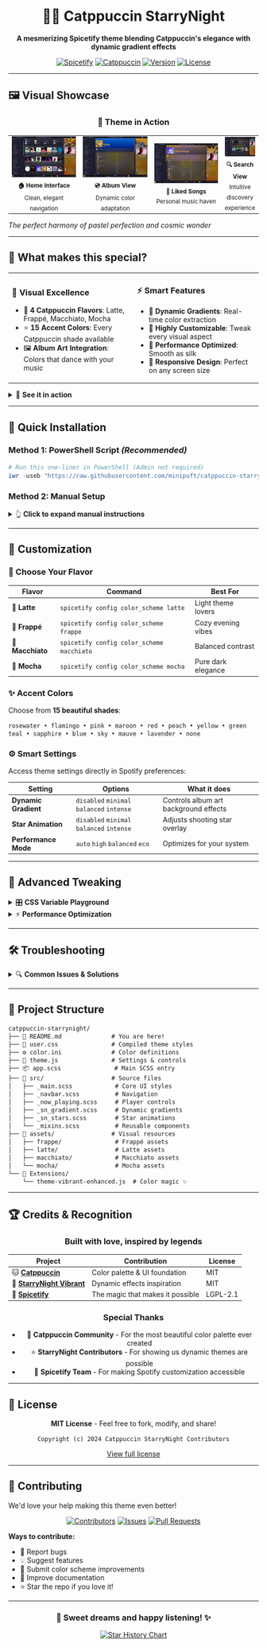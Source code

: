 <div align="center">

# 🌙✨ Catppuccin StarryNight

**A mesmerizing Spicetify theme blending Catppuccin's elegance with dynamic gradient effects**

[![Spicetify](https://img.shields.io/badge/Spicetify-Theme-1DB954?style=for-the-badge&logo=spotify&logoColor=white)](https://spicetify.app/)
[![Catppuccin](https://img.shields.io/badge/Catppuccin-Flavored-f5c2e7?style=for-the-badge&logoColor=white)](https://github.com/catppuccin)
[![Version](https://img.shields.io/badge/Version-2.0-cba6f7?style=for-the-badge)](https://github.com/minipuft/catppuccin-starrynight)
[![License](https://img.shields.io/badge/License-MIT-74c7ec?style=for-the-badge)](LICENSE)

</div>

---

## 🖼️ **Visual Showcase**

<div align="center">

### 🎵 **Theme in Action**

<table>
<tr>
<td align="center" width="33%">
<img src="assets/home.png" alt="Home Page Interface" width="300"/>
<br/>
<sub><b>🏠 Home Interface</b><br/>Clean, elegant navigation</sub>
</td>
<td align="center" width="33%">
<img src="assets/album.png" alt="Album/Playlist View" width="300"/>
<br/>
<sub><b>💿 Album View</b><br/>Dynamic color adaptation</sub>
</td>
<td align="center" width="33%">
<img src="assets/likedSongs.png" alt="Liked Songs Collection" width="300"/>
<br/>
<sub><b>💖 Liked Songs</b><br/>Personal music haven</sub>
</td>
<td align="center" width="33%">
<img src="assets/search.png" alt="Search Interface" width="300"/>
<br/>
<sub><b>🔍 Search View</b><br/>Intuitive discovery experience</sub>
</td>
</tr>
</table>

</div>

_The perfect harmony of pastel perfection and cosmic wonder_

---

## 🎯 **What makes this special?**

<table>
<tr>
<td width="50%">

### 🎨 **Visual Excellence**

- 🌈 **4 Catppuccin Flavors**: Latte, Frappé, Macchiato, Mocha
- ⭐ **15 Accent Colors**: Every Catppuccin shade available
- 🖼️ **Album Art Integration**: Colors that dance with your music

</td>
<td width="50%">

### ⚡ **Smart Features**

- 🎵 **Dynamic Gradients**: Real-time color extraction
- 🔧 **Highly Customizable**: Tweak every visual aspect
- 🚀 **Performance Optimized**: Smooth as silk
- 📱 **Responsive Design**: Perfect on any screen size

</td>
</tr>
</table>

<!-- Screenshots section -->
<details>
<summary>📸 <strong>See it in action</strong></summary>

### Color Schemes

![Mocha](assets/screenshots/mocha-preview.png)
_Mocha - The signature dark theme_

![Latte](assets/screenshots/latte-preview.png)
_Latte - Elegant light mode_

### Dynamic Features

![Dynamic Gradients](assets/screenshots/dynamic-gradient.gif)
_Watch colors transform with your music_

![Star Animation](assets/screenshots/star-animation.gif)
_Subtle shooting stars for that cosmic touch_

</details>

---

## 🚀 **Quick Installation**

### **Method 1: PowerShell Script** _(Recommended)_

```powershell
# Run this one-liner in PowerShell (Admin not required)
iwr -useb "https://raw.githubusercontent.com/minipuft/catppuccin-starrynight/main/install.ps1" | iex
```

### **Method 2: Manual Setup**

<details>
<summary>👆 <strong>Click to expand manual instructions</strong></summary>

**Prerequisites:** [Spicetify CLI](https://spicetify.app/docs/getting-started) installed

1. **📁 Download the theme**

   ```powershell
   cd "$env:APPDATA\spicetify\Themes"
   # Copy catppuccin-starrynight folder here
   ```

2. **🔌 Install extension** _(for dynamic colors)_

   ```powershell
   copy "catppuccin-starrynight\Extensions\theme-vibrant-enhanced.js" "$env:APPDATA\spicetify\Extensions\"
   ```

3. **⚡ Apply the magic**
   ```powershell
   spicetify config current_theme catppuccin-starrynight
   spicetify config color_scheme mocha
   spicetify config extensions theme-vibrant-enhanced.js
   spicetify backup apply
   ```

</details>

---

## 🎨 **Customization**

### **🌈 Choose Your Flavor**

<div align="center">

| Flavor           | Command                                   | Best For           |
| ---------------- | ----------------------------------------- | ------------------ |
| 🌅 **Latte**     | `spicetify config color_scheme latte`     | Light theme lovers |
| 🌆 **Frappé**    | `spicetify config color_scheme frappe`    | Cozy evening vibes |
| 🌃 **Macchiato** | `spicetify config color_scheme macchiato` | Balanced contrast  |
| 🌌 **Mocha**     | `spicetify config color_scheme mocha`     | Pure dark elegance |

</div>

### **✨ Accent Colors**

Choose from **15 beautiful shades**:

```
rosewater • flamingo • pink • maroon • red • peach • yellow • green
teal • sapphire • blue • sky • mauve • lavender • none
```

### **⚙️ Smart Settings**

Access theme settings directly in Spotify preferences:

| Setting              | Options                                   | What it does                          |
| -------------------- | ----------------------------------------- | ------------------------------------- |
| **Dynamic Gradient** | `disabled` `minimal` `balanced` `intense` | Controls album art background effects |
| **Star Animation**   | `disabled` `minimal` `balanced` `intense` | Adjusts shooting star overlay         |
| **Performance Mode** | `auto` `high` `balanced` `eco`            | Optimizes for your system             |

---

## 🔧 **Advanced Tweaking**

<details>
<summary>🎛️ <strong>CSS Variable Playground</strong></summary>

Add these to your `user.css` for fine-tuning:

```css
:root {
  /* 🌈 Gradient Controls */
  --sn-gradient-opacity: 0.25; /* 0.0 - 1.0 */
  --sn-gradient-blur: 30px; /* 10px - 50px */
  --sn-gradient-transition: 1.2s; /* Animation speed */

  /* ⭐ Star Controls */
  --sn-star-count: 5; /* 0 - 10 */
  --sn-star-speed: 6s; /* 3s - 15s */
  --sn-star-opacity: 0.8; /* 0.0 - 1.0 */

  /* 🎨 Color Intensity */
  --sn-color-saturation: 1.3; /* 0.5 - 2.0 */
  --sn-color-brightness: 1.1; /* 0.8 - 1.5 */
}
```

</details>

<details>
<summary>⚡ <strong>Performance Optimization</strong></summary>

For lower-end systems:

```css
/* 🔋 Battery Saver Mode */
.sn-eco-mode {
  --sn-gradient-opacity: 0.1;
  --sn-star-count: 1;
  --sn-gradient-blur: 50px;
  --sn-animation-duration: 0.3s;
}

/* 🚫 Disable Heavy Effects */
.sn-minimal {
  --sn-gradient-opacity: 0;
  --sn-star-count: 0;
}
```

</details>

---

## 🛠️ **Troubleshooting**

<details>
<summary>🔍 <strong>Common Issues & Solutions</strong></summary>

### **Theme not showing up**

```powershell
spicetify restore backup apply
```

### **Dynamic colors not working**

1. ✅ Check extension is installed: `spicetify config extensions`
2. ✅ Restart Spotify completely
3. ✅ Verify theme-vibrant-enhanced.js is in Extensions folder

### **Performance issues**

1. 🔧 Set Dynamic Gradient to "minimal"
2. 🔧 Disable star animations
3. 🔧 Enable "eco mode" in settings

### **PowerShell execution policy error**

```powershell
Set-ExecutionPolicy -Scope CurrentUser RemoteSigned
```

### **Colors look wrong**

1. 🎨 Try a different color scheme
2. 🎨 Reset settings to default
3. 🎨 Check monitor color profile

</details>

---

## 📂 **Project Structure**

```
catppuccin-starrynight/
├── 📄 README.md              # You are here!
├── 🎨 user.css               # Compiled theme styles
├── ⚙️ color.ini              # Color definitions
├── 🔧 theme.js               # Settings & controls
├── 📦 app.scss               # Main SCSS entry
├── 📁 src/                   # Source files
│   ├── _main.scss            # Core UI styles
│   ├── _navbar.scss          # Navigation
│   ├── _now_playing.scss     # Player controls
│   ├── _sn_gradient.scss     # Dynamic gradients
│   ├── _sn_stars.scss        # Star animations
│   └── _mixins.scss          # Reusable components
├── 📁 assets/                # Visual resources
│   ├── frappe/               # Frappé assets
│   ├── latte/                # Latte assets
│   ├── macchiato/            # Macchiato assets
│   └── mocha/                # Mocha assets
└── 📁 Extensions/
    └── theme-vibrant-enhanced.js  # Color magic ✨
```

---

## 🏆 **Credits & Recognition**

<div align="center">

### Built with love, inspired by legends

| Project                                                                        | Contribution                     | License  |
| ------------------------------------------------------------------------------ | -------------------------------- | -------- |
| 🐱 [**Catppuccin**](https://github.com/catppuccin/spicetify)                   | Color palette & UI foundation    | MIT      |
| 🌟 [**StarryNight Vibrant**](https://github.com/ElPioterro/StarryNightVibrant) | Dynamic effects inspiration      | MIT      |
| 🎵 [**Spicetify**](https://github.com/spicetify/spicetify-cli)                 | The magic that makes it possible | LGPL-2.1 |

### Special Thanks

- 💜 **Catppuccin Community** - For the most beautiful color palette ever created
- ⭐ **StarryNight Contributors** - For showing us dynamic themes are possible
- 🚀 **Spicetify Team** - For making Spotify customization accessible

</div>

---

## 📜 **License**

<div align="center">

**MIT License** - Feel free to fork, modify, and share!

```
Copyright (c) 2024 Catppuccin StarryNight Contributors
```

[View full license](LICENSE)

</div>

---

## 🤝 **Contributing**

We'd love your help making this theme even better!

<div align="center">

[![Contributors](https://img.shields.io/github/contributors/minipuft/catppuccin-starrynight?style=for-the-badge&color=cba6f7)](https://github.com/minipuft/catppuccin-starrynight/graphs/contributors)
[![Issues](https://img.shields.io/github/issues/minipuft/catppuccin-starrynight?style=for-the-badge&color=f38ba8)](https://github.com/minipuft/catppuccin-starrynight/issues)
[![Pull Requests](https://img.shields.io/github/issues-pr/minipuft/catppuccin-starrynight?style=for-the-badge&color=a6e3a1)](https://github.com/minipuft/catppuccin-starrynight/pulls)

</div>

**Ways to contribute:**

- 🐛 Report bugs
- 💡 Suggest features
- 🎨 Submit color scheme improvements
- 📖 Improve documentation
- ⭐ Star the repo if you love it!

---

<div align="center">

### 🌙 **Sweet dreams and happy listening!** ✨

[![Star History Chart](https://api.star-history.com/svg?repos=minipuft/catppuccin-starrynight&type=Date)](https://star-history.com/#minipuft/catppuccin-starrynight&Date)

</div>
